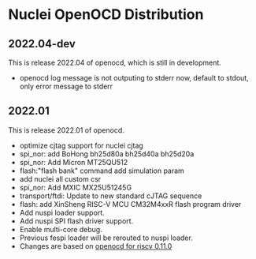 # Nuclei OpenOCD Distribution

## 2022.04-dev

This is release 2022.04 of openocd, which is still in development.

* openocd log message is not outputing to stderr now, default to stdout, only error message to stderr


## 2022.01

This is release 2022.01 of openocd.

* optimize cjtag support for nuclei cjtag
* spi_nor: add BoHong bh25d80a bh25d40a bh25d20a
* spi_nor: Add Micron MT25QU512
* flash:"flash bank" command add simulation param
* add nuclei all custom csr
* spi_nor: Add MXIC MX25U51245G
* transport/ftdi: Update to new standard cJTAG sequence
* flash: add XinSheng RISC-V MCU CM32M4xxR flash program driver
* Add nuspi loader support.
* Add nuspi SPI flash driver support.
* Enable multi-core debug.
* Previous fespi loader will be rerouted to nuspi loader.
* Changes are based on [openocd for riscv 0.11.0](https://github.com/riscv/riscv-openocd/commit/6edf98db7f98c5e24bc51cf98419bdf5bbc530e6)
